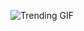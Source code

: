 ![Trending GIF](https://media2.giphy.com/media/v1.Y2lkPThiYjIxNzcyaDJoc2huczN3Znc5NmZ1a3ZqeTVqdHJ3aWkydnQyd2dlc2JrMmZkcyZlcD12MV9naWZzX3NlYXJjaCZjdD1n/YYKoJL28YtscdUTGWA/giphy.gif)
